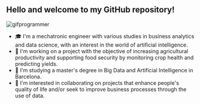 ## Hello and welcome to my GitHub repository! 

![gifprogrammer](https://github.com/despinoza119/despinoza119/assets/71891546/20153316-2c6a-477b-8d35-6cb81898bea1)

- 🎓 I'm a mechatronic engineer with various studies in business analytics and data science, with an interest in the world of artificial intelligence.
- 🔭 I'm working on a project with the objective of increasing agricultural productivity and supporting food security by monitoring crop health and predicting yields. 
- 🌱 I'm studying a master's degree in Big Data and Artificial Intelligence in Barcelona.
- 👯 I'm interested in collaborating on projects that enhance people's quality of life and/or seek to improve business processes through the use of data.

